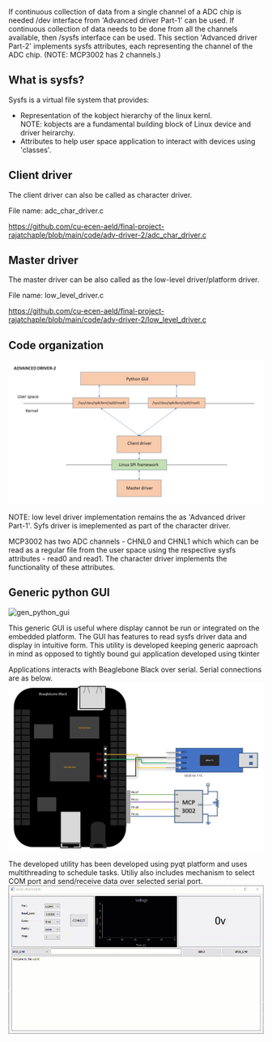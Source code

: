 
If continuous collection of data from a single channel of a ADC chip is needed /dev interface from 'Advanced driver Part-1' can be used. If continuous collection of data needs to be done from all the channels available, then /sysfs interface can be used. This section 'Advanced driver Part-2' implements sysfs attributes, each representing the channel of the ADC chip. (NOTE: MCP3002 has 2 channels.)

## What is sysfs?

Sysfs is a virtual file system that provides:
 - Representation of the kobject hierarchy of the linux kernl. <br>
 NOTE: kobjects are a fundamental building block of Linux device and driver heirarchy.
 - Attributes to help user space application to interact with devices using 'classes'.


## Client driver

The client driver can also be called as character driver.

File name: adc_char_driver.c

https://github.com/cu-ecen-aeld/final-project-rajatchaple/blob/main/code/adv-driver-2/adc_char_driver.c


## Master driver

The master driver can be also called as the low-level driver/platform driver.

File name: low_level_driver.c

https://github.com/cu-ecen-aeld/final-project-rajatchaple/blob/main/code/adv-driver-2/low_level_driver.c



## Code organization

![adv-driver-2](https://github.com/cu-ecen-aeld/final-project-rajatchaple/blob/main/images/adv-driver-2.jpg)

NOTE: low level driver implementation remains the as 'Advanced driver Part-1'. Syfs driver is imeplemented as part of the character driver. 

MCP3002 has two ADC channels - CHNL0 and CHNL1 which which can be read as a regular file from the user space using the respective sysfs attributes - read0 and read1. The character driver implements the functionality of these attributes.

## Generic python GUI

![gen_python_gui](https://github.com/cu-ecen-aeld/final-project-rajatchaple/blob/main/images/gen_python_gui.jpg)

This generic GUI is useful where display cannot be run or integrated on the embedded platform. The GUI has features to read sysfs driver data and display in intuitive form. This utility is developed keeping generic aaproach in mind as opposed to tightly bound gui application developed using tkinter

Applications interacts with Beaglebone Black over serial. Serial connections are as below.
![Connection-diagram](https://github.com/cu-ecen-aeld/final-project-rajatchaple/blob/main/images/connection_diagram.jpg)



The developed utility has been developed using pyqt platform and uses multithreading to schedule tasks. 
Utiliy also includes mechanism to select COM port and send/receive data over selected serial port.
![GUI](https://github.com/cu-ecen-aeld/final-project-rajatchaple/blob/main/images/gui.gif)

